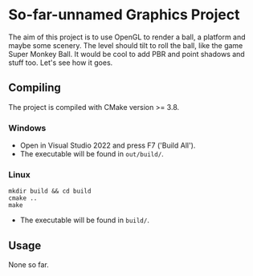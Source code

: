 # So-far-unnamed Graphics Project

The aim of this project is to use OpenGL to render a ball, a platform and maybe some scenery.
The level should tilt to roll the ball, like the game Super Monkey Ball.
It would be cool to add PBR and point shadows and stuff too. Let's see how it goes.

## Compiling
The project is compiled with CMake version >= 3.8.
### Windows
* Open in Visual Studio 2022 and press F7 ('Build All'). 
* The executable will be found in `out/build/`.

### Linux
```
mkdir build && cd build
cmake ..
make
```
* The executable will be found in `build/`.

## Usage
None so far.
